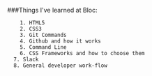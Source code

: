 ###Things I've learned at Bloc:

```
	1. HTML5
	2. CSS3
	3. Git Commands
	4. Github and how it works
	5. Command Line
	6. CSS Frameworks and how to choose them
  7. Slack
  8. General developer work-flow

  ```

